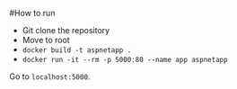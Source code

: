 #How to run 

- Git clone the repository
- Move to root 
- `docker build -t aspnetapp .`
- `docker run -it --rm -p 5000:80 --name app aspnetapp`

Go to `localhost:5000`. 



